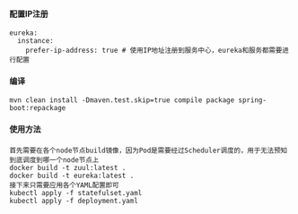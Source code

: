 #### 配置IP注册
    eureka:
      instance:
        prefer-ip-address: true # 使用IP地址注册到服务中心，eureka和服务都需要进行配置

#### 编译
    mvn clean install -Dmaven.test.skip=true compile package spring-boot:repackage

#### 使用方法
	首先需要在各个node节点build镜像，因为Pod是需要经过Scheduler调度的，用于无法预知到底调度到哪一个node节点上
	docker build -t zuul:latest .
	docker build -t eureka:latest .
	接下来只需要应用各个YAML配置即可
	kubectl apply -f statefulset.yaml
	kubectl apply -f deployment.yaml